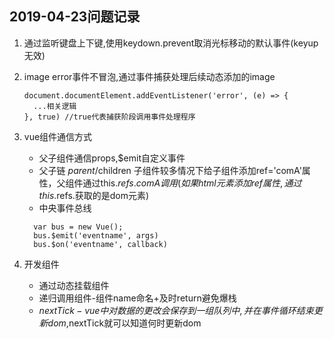 ## 2019-04-23问题记录
1. 通过监听键盘上下键,使用keydown.prevent取消光标移动的默认事件(keyup无效)
2. image error事件不冒泡,通过事件捕获处理后续动态添加的image
    ```
    document.documentElement.addEventListener('error', (e) => {
      ...相关逻辑
    }, true) //true代表捕获阶段调用事件处理程序
    ```
3. vue组件通信方式
    - 父子组件通信props,$emit自定义事件
    - 父子链  $parent/$children  子组件较多情况下给子组件添加ref='comA'属性，父组件通过this.$refs.comA调用(如果html元素添加ref属性,通过this.$refs.获取的是dom元素)
    - 中央事件总线
    ```
      var bus = new Vue();
      bus.$emit('eventname', args)
      bus.$on('eventname', callback)
    ```
    
 4. 开发组件
     - 通过<component :is="xxx"></component>动态挂载组件
     - 递归调用组件-组件name命名+及时return避免爆栈
     - $nextTick-vue中对数据的更改会保存到一组队列中,并在事件循环结束更新dom,$nextTick就可以知道何时更新dom
